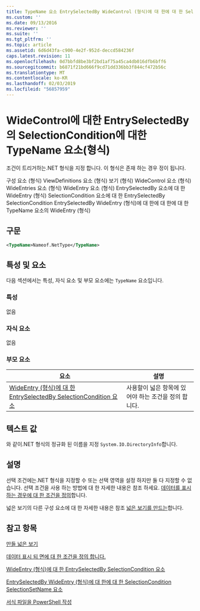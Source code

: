 ```yaml
---
title: TypeName 요소 EntrySelectedBy WideControl (형식)에 대 한에 대 한 SelectionCondition | Microsoft Docs
ms.custom: ''
ms.date: 09/13/2016
ms.reviewer: ''
ms.suite: ''
ms.tgt_pltfrm: ''
ms.topic: article
ms.assetid: 6d6d43fa-c900-4e2f-952d-deccd584236f
caps.latest.revision: 11
ms.openlocfilehash: 0d7bbfd8be3bf2bd1af75a45ca4db016dfb6bff6
ms.sourcegitcommit: b6871f21bd666f9cd71dd336bb3f844cf472b56c
ms.translationtype: MT
ms.contentlocale: ko-KR
ms.lasthandoff: 02/03/2019
ms.locfileid: "56857959"
---
```

# <a name="typename-element-for-selectioncondition-for-entryselectedby-for-widecontrol-format"></a>WideControl에 대한 EntrySelectedBy의 SelectionCondition에 대한 TypeName 요소(형식)

조건이 트리거하는.NET 형식을 지정 합니다. 이 형식은 존재 하는 경우 정이 됩니다.

구성 요소 (형식) ViewDefinitions 요소 (형식) 보기 (형식) WideControl 요소 (형식) WideEntries 요소 (형식) WideEntry 요소 (형식) EntrySelectedBy 요소에 대 한 WideEntry (형식) SelectionCondition 요소에 대 한 EntrySelectedBy SelectionCondition EntrySelectedBy WideEntry (형식)에 대 한에 대 한에 대 한 TypeName 요소의 WideEntry (형식)

## <a name="syntax"></a>구문

```xml
<TypeName>Nameof.NetType</TypeName>
```

## <a name="attributes-and-elements"></a>특성 및 요소

다음 섹션에서는 특성, 자식 요소 및 부모 요소에는 `TypeName` 요소입니다.

### <a name="attributes"></a>특성

없음

### <a name="child-elements"></a>자식 요소

없음

### <a name="parent-elements"></a>부모 요소

|요소|설명|
|-------------|-----------------|
|[WideEntry (형식)에 대 한 EntrySelectedBy SelectionCondition 요소](./selectioncondition-element-for-entryselectedby-for-widecontrol-format.md)|사용할이 넓은 항목에 있어야 하는 조건을 정의 합니다.|

## <a name="text-value"></a>텍스트 값

와 같이.NET 형식의 정규화 된 이름을 지정 `System.IO.DirectoryInfo`합니다.

## <a name="remarks"></a>설명

선택 조건에는.NET 형식을 지정할 수 또는 선택 영역을 설정 하지만 둘 다 지정할 수 없습니다. 선택 조건을 사용 하는 방법에 대 한 자세한 내용은 참조 하세요. [데이터를 표시 하는 경우에 대 한 조건을 정의](./defining-conditions-for-displaying-data.md)합니다.

넓은 보기의 다른 구성 요소에 대 한 자세한 내용은 참조 [넓은 보기를 만드는](./creating-a-wide-view.md)합니다.

## <a name="see-also"></a>참고 항목

[만들 넓은 보기](./creating-a-wide-view.md)

[데이터 표시 되 면에 대 한 조건을 정의 합니다.](./defining-conditions-for-displaying-data.md)

[WideEntry (형식)에 대 한 EntrySelectedBy SelectionCondition 요소](./selectioncondition-element-for-entryselectedby-for-widecontrol-format.md)

[EntrySelectedBy WideEntry (형식)에 대 한에 대 한 SelectionCondition SelectionSetName 요소](./selectionsetname-element-for-selectioncondition-for-entryselectedby-for-wideentry-format.md)

[서식 파일을 PowerShell 작성](./writing-a-powershell-formatting-file.md)
